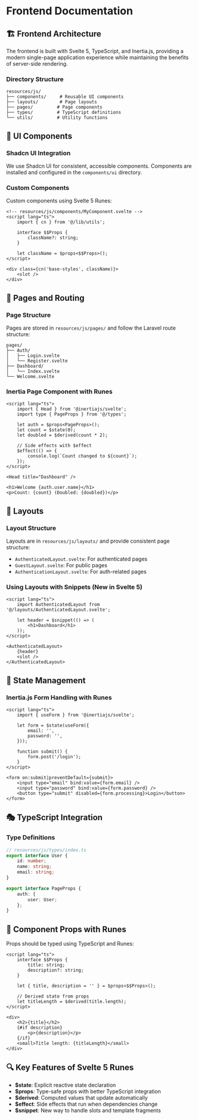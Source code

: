 # Frontend Documentation

## 🏗️ Frontend Architecture

The frontend is built with Svelte 5, TypeScript, and Inertia.js, providing a modern single-page application experience while maintaining the benefits of server-side rendering.

### Directory Structure

```
resources/js/
├── components/     # Reusable UI components
├── layouts/        # Page layouts
├── pages/         # Page components
├── types/         # TypeScript definitions
└── utils/         # Utility functions
```

## 🎨 UI Components

### Shadcn UI Integration

We use Shadcn UI for consistent, accessible components. Components are installed and configured in the `components/ui` directory.

### Custom Components

Custom components using Svelte 5 Runes:

```svelte
<!-- resources/js/components/MyComponent.svelte -->
<script lang="ts">
    import { cn } from '@/lib/utils';

    interface $$Props {
        className?: string;
    }

    let className = $props<$$Props>();
</script>

<div class={cn('base-styles', className)}>
    <slot />
</div>
```

## 🎯 Pages and Routing

### Page Structure

Pages are stored in `resources/js/pages/` and follow the Laravel route structure:

```
pages/
├── Auth/
│   ├── Login.svelte
│   └── Register.svelte
├── Dashboard/
│   └── Index.svelte
└── Welcome.svelte
```

### Inertia Page Component with Runes

```svelte
<script lang="ts">
    import { Head } from '@inertiajs/svelte';
    import type { PageProps } from '@/types';

    let auth = $props<PageProps>();
    let count = $state(0);
    let doubled = $derived(count * 2);

    // Side effects with $effect
    $effect(() => {
        console.log(`Count changed to ${count}`);
    });
</script>

<Head title="Dashboard" />

<h1>Welcome {auth.user.name}</h1>
<p>Count: {count} (Doubled: {doubled})</p>
```

## 📐 Layouts

### Layout Structure

Layouts are in `resources/js/layouts/` and provide consistent page structure:

- `AuthenticatedLayout.svelte`: For authenticated pages
- `GuestLayout.svelte`: For public pages
- `AuthenticationLayout.svelte`: For auth-related pages

### Using Layouts with Snippets (New in Svelte 5)

```svelte
<script lang="ts">
    import AuthenticatedLayout from '@/layouts/AuthenticatedLayout.svelte';
    
    let header = $snippet(() => (
        <h1>Dashboard</h1>
    ));
</script>

<AuthenticatedLayout>
    {header}
    <slot />
</AuthenticatedLayout>
```

## 🔄 State Management

### Inertia.js Form Handling with Runes

```svelte
<script lang="ts">
    import { useForm } from '@inertiajs/svelte';

    let form = $state(useForm({
        email: '',
        password: '',
    }));

    function submit() {
        form.post('/login');
    }
</script>

<form on:submit|preventDefault={submit}>
    <input type="email" bind:value={form.email} />
    <input type="password" bind:value={form.password} />
    <button type="submit" disabled={form.processing}>Login</button>
</form>
```

## 🎭 TypeScript Integration

### Type Definitions

```typescript
// resources/js/types/index.ts
export interface User {
    id: number;
    name: string;
    email: string;
}

export interface PageProps {
    auth: {
        user: User;
    };
}
```

## 🔧 Component Props with Runes

Props should be typed using TypeScript and Runes:

```svelte
<script lang="ts">
    interface $$Props {
        title: string;
        description?: string;
    }

    let { title, description = '' } = $props<$$Props>();
    
    // Derived state from props
    let titleLength = $derived(title.length);
</script>

<div>
    <h2>{title}</h2>
    {#if description}
        <p>{description}</p>
    {/if}
    <small>Title length: {titleLength}</small>
</div>
```

## 🔍 Key Features of Svelte 5 Runes

- **$state**: Explicit reactive state declaration
- **$props**: Type-safe props with better TypeScript integration
- **$derived**: Computed values that update automatically
- **$effect**: Side effects that run when dependencies change
- **$snippet**: New way to handle slots and template fragments
